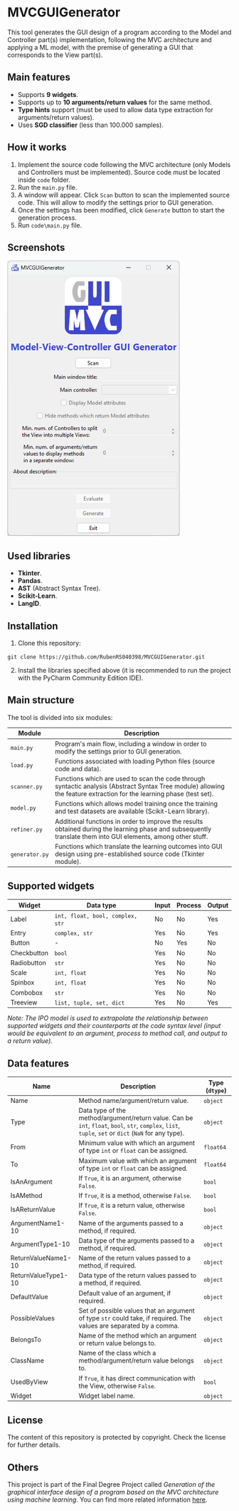 # MVCGUIGenerator

This tool generates the GUI design of a program according to the Model and Controller part(s) implementation, following the MVC architecture and applying a ML model, with the premise of generating a GUI that corresponds to the View part(s).

## Main features

- Supports **9 widgets**.
- Supports up to **10 arguments/return values** ​​for the same method.
- **Type hints** support (must be used to allow data type extraction for arguments/return values).
- Uses **SGD classifier** (less than 100.000 samples).

## How it works

1. Implement the source code following the MVC architecture (only Models and Controllers must be implemented). Source code must be located inside `code` folder.
2. Run the `main.py` file.
3. A window will appear. Click `Scan` button to scan the implemented source code. This will allow to modify the settings prior to GUI generation.
4. Once the settings has been modified, click `Generate` button to start the generation process.
5. Run `code\main.py` file.

## Screenshots

![Main window](./screenshots/MVCGUIGeneratorMain.png)

## Used libraries

- **Tkinter**.
- **Pandas**.
- **AST** (Abstract Syntax Tree).
- **Scikit-Learn**.
- **LangID**.

## Installation

1. Clone this repository:

```terminal
git clone https://github.com/RubenRS040398/MVCGUIGenerator.git
```

2. Install the libraries specified above (it is recommended to run the project with the PyCharm Community Edition IDE).

## Main structure

The tool is divided into six modules:

| Module | Description |
| - | - |
| `main.py` | Program's main flow, including a window in order to modify the settings prior to GUI generation. |
| `load.py` | Functions associated with loading Python files (source code and data). |
| `scanner.py` | Functions which are used to scan the code through syntactic analysis (Abstract Syntax Tree module) allowing the feature extraction for the learning phase (test set). |
| `model.py` | Functions which allows model training once the training and test datasets are available (Scikit-Learn library). |
| `refiner.py` | Additional functions in order to improve the results obtained during the learning phase and subsequently translate them into GUI elements, among other stuff. |
| `generator.py` | Functions which translate the learning outcomes into GUI design using pre-established source code (Tkinter module). |

## Supported widgets

| Widget | Data type | Input | Process | Output |
| - | - | - | - | - |
| Label | `int, float, bool, complex, str` | No | No | Yes |
| Entry | `complex, str` | Yes | No | Yes |
| Button | - | No | Yes | No |
| Checkbutton | `bool` | Yes | No | No |
| Radiobutton | `str` | Yes | No | No |
| Scale | `int, float` | Yes | No | No |
| Spinbox | `int, float` | Yes | No | No |
| Combobox | `str` | Yes | No | No |
| Treeview | `list, tuple, set, dict` | Yes | No | Yes |

*Note: The IPO model is used to extrapolate the relationship between supported widgets and their counterparts at the code syntax level (input would be equivalent to an argument, process to method call, and output to a return value).*

## Data features

| Name | Description | Type (`dtype`) |
| - | - | - |
| Name | Method name/argument/return value. | `object` |
| Type | Data type of the method/argument/return value. Can be `int`, `float`, `bool`, `str`, `complex`, `list`, `tuple`, `set` or `dict` (`NaN` for any type). | `object` |
| From | Minimum value with which an argument of type `int` or `float` can be assigned. | `float64` |
| To | Maximum value with which an argument of type `int` or `float` can be assigned. | `float64` |
| IsAnArgument | If `True`, it is an argument, otherwise `False`. | `bool` |
| IsAMethod | If `True`, it is a method, otherwise `False`. | `bool` |
| IsAReturnValue | If `True`, it is a return value, otherwise `False`. | `bool` |
| ArgumentName1-10 | Name of the arguments passed to a method, if required. | `object` |
| ArgumentType1-10 | Data type of the arguments passed to a method, if required. | `object` |
| ReturnValueName1-10 | Name of the return values passed to a method, if required. | `object` |
| ReturnValueType1-10 |  Data type of the return values passed to a method, if required. | `object` |
| DefaultValue | Default value of an argument, if required. | `object` |
| PossibleValues | Set of possible values ​​that an argument of type `str` could take, if required. The values ​​are separated by a comma. | `object` |
| BelongsTo | Name of the method which an argument or return value belongs to. | `object` |
| ClassName | Name of the class which a method/argument/return value belongs to. | `object` |
| UsedByView | If `True`, it has direct communication with the View, otherwise `False`. | `bool` |
| Widget | Widget label name. | `object` |

## License

The content of this repository is protected by copyright. Check the license for further details.

## Others

This project is part of the Final Degree Project called *Generation of the graphical interface design of a program based on the MVC architecture using machine learning*. You can find more related information [here](https://ddd.uab.cat/pub/tfg/2024/tfg_8713429/InformeFinal.pdf).
